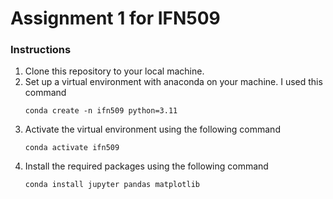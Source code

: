 # Assignment 1 for IFN509

### Instructions

1. Clone this repository to your local machine.
2. Set up a virtual environment with anaconda on your machine. I used this command
    ```pwsh
    conda create -n ifn509 python=3.11
    ```
3. Activate the virtual environment using the following command
    ```pwsh
    conda activate ifn509
    ```
4. Install the required packages using the following command
    ```pwsh
    conda install jupyter pandas matplotlib 
    ```